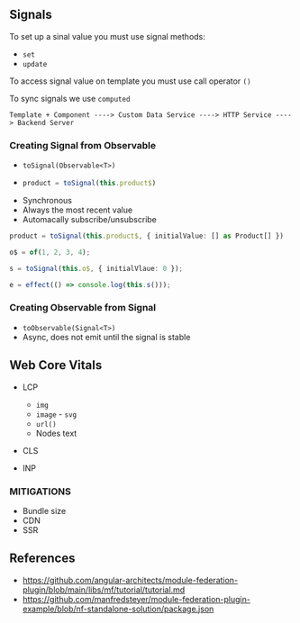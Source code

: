 ## Signals

To set up a sinal value you must use signal methods:

- `set`
- `update`

To access signal value on template you must use call operator `()`

To sync signals we use `computed`

```
Template + Component ----> Custom Data Service ----> HTTP Service ----> Backend Server
```

### Creating Signal from Observable

- `toSignal(Observable<T>)`
- ```ts
  product = toSignal(this.product$)
  ```
- Synchronous 
- Always the most recent value
- Automacally subscribe/unsubscribe

```ts
product = toSignal(this.product$, { initialValue: [] as Product[] })
```

```ts
o$ = of(1, 2, 3, 4);

s = toSignal(this.o$, { initialVlaue: 0 });

e = effect(() => console.log(this.s()));
```

### Creating Observable from Signal

- `toObservable(Signal<T>)`
- Async, does not emit until the signal is stable

## Web Core Vitals

- LCP 
  - `img`
  - `image` - `svg`
  - `url()`
  - Nodes text


- CLS 
- INP

### MITIGATIONS

- Bundle size
- CDN
- SSR


## References

- https://github.com/angular-architects/module-federation-plugin/blob/main/libs/mf/tutorial/tutorial.md
- https://github.com/manfredsteyer/module-federation-plugin-example/blob/nf-standalone-solution/package.json